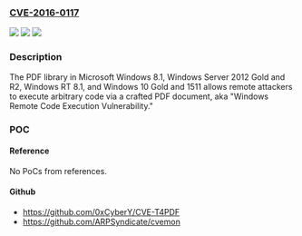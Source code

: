 ### [CVE-2016-0117](https://cve.mitre.org/cgi-bin/cvename.cgi?name=CVE-2016-0117)
![](https://img.shields.io/static/v1?label=Product&message=n%2Fa&color=blue)
![](https://img.shields.io/static/v1?label=Version&message=n%2Fa&color=blue)
![](https://img.shields.io/static/v1?label=Vulnerability&message=n%2Fa&color=brighgreen)

### Description

The PDF library in Microsoft Windows 8.1, Windows Server 2012 Gold and R2, Windows RT 8.1, and Windows 10 Gold and 1511 allows remote attackers to execute arbitrary code via a crafted PDF document, aka "Windows Remote Code Execution Vulnerability."

### POC

#### Reference
No PoCs from references.

#### Github
- https://github.com/0xCyberY/CVE-T4PDF
- https://github.com/ARPSyndicate/cvemon

